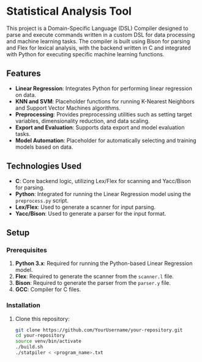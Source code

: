 # Statistical Analysis Tool

This project is a Domain-Specific Language (DSL) Compiler designed to parse and execute commands written in a custom DSL for data processing and machine learning tasks. The compiler is built using Bison for parsing and Flex for lexical analysis, with the backend written in C and integrated with Python for executing specific machine learning functions.

## Features
- **Linear Regression**: Integrates Python for performing linear regression on data.
- **KNN and SVM**: Placeholder functions for running K-Nearest Neighbors and Support Vector Machines algorithms.
- **Preprocessing**: Provides preprocessing utilities such as setting target variables, dimensionality reduction, and data scaling.
- **Export and Evaluation**: Supports data export and model evaluation tasks.
- **Model Automation**: Placeholder for automatically selecting and training models based on data.

## Technologies Used
- **C**: Core backend logic, utilizing Lex/Flex for scanning and Yacc/Bison for parsing.
- **Python**: Integrated for running the Linear Regression model using the `preprocess.py` script.
- **Lex/Flex**: Used to generate a scanner for input parsing.
- **Yacc/Bison**: Used to generate a parser for the input format.

## Setup

### Prerequisites
1. **Python 3.x**: Required for running the Python-based Linear Regression model.
2. **Flex**: Required to generate the scanner from the `scanner.l` file.
3. **Bison**: Required to generate the parser from the `parser.y` file.
4. **GCC**: Compiler for C files.

### Installation
1. Clone this repository:
   ```bash
   git clone https://github.com/YourUsername/your-repository.git
   cd your-repository
   source venv/bin/activate
   ./build.sh
   ./statpiler < <program_name>.txt
